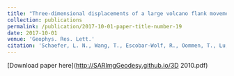 ```yaml
---
title: "Three‐dimensional displacements of a large volcano flank movement during the May 2010 eruptions at Pacaya Volcano, Guatemala"
collection: publications
permalink: /publication/2017-10-01-paper-title-number-19
date: 2017-10-01
venue: 'Geophys. Res. Lett.'
citation: 'Schaefer, L. N., Wang, T., Escobar‐Wolf, R., Oommen, T., Lu, Z., Kim, J., Lundgren P. R. & Waite, G. P. (2017). Three‐dimensional displacements of a large volcano flank movement during the May 2010 eruptions at Pacaya Volcano, Guatemala. Geophys. Res. Lett., 44(1), 135-142.'
---
```

[Download paper here](http://SARImgGeodesy.github.io/3D 2010.pdf)
